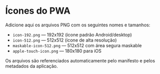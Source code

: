 # Ícones do PWA

Adicione aqui os arquivos PNG com os seguintes nomes e tamanhos:

- `icon-192.png` — 192x192 (ícone padrão Android/desktop)
- `icon-512.png` — 512x512 (ícone de alta resolução)
- `maskable-icon-512.png` — 512x512 com área segura maskable
- `apple-touch-icon.png` — 180x180 para iOS

Os arquivos são referenciados automaticamente pelo manifesto e pelos metadados da aplicação.

